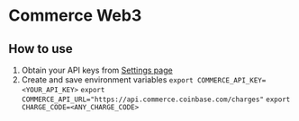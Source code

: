 # Commerce Web3

## How to use

1. Obtain your API keys from [Settings page](https://beta.commerce.coinbase.com/settings/security)
2. Create and save environment variables
   `export COMMERCE_API_KEY=<YOUR_API_KEY>`
   `export COMMERCE_API_URL="https://api.commerce.coinbase.com/charges"`
   `export CHARGE_CODE=<ANY_CHARGE_CODE>`
